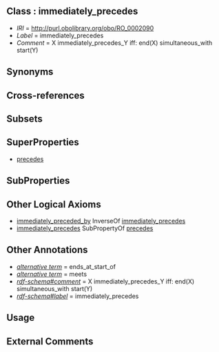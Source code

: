
## Class : immediately_precedes

 * *IRI* = http://purl.obolibrary.org/obo/RO_0002090
 * *Label* = immediately_precedes
 * *Comment* = X immediately_precedes_Y iff: end(X) simultaneous_with start(Y)

## Synonyms


## Cross-references


## Subsets


## SuperProperties

 * [precedes](../../BFO/63/BFO_0000063.md)

## SubProperties


## Other Logical Axioms

 * [immediately_preceded_by](../../RO/87/RO_0002087.md) InverseOf [immediately_precedes](../../RO/90/RO_0002090.md)
 * [immediately_precedes](../../RO/90/RO_0002090.md) SubPropertyOf [precedes](../../BFO/63/BFO_0000063.md)

## Other Annotations

 * *[alternative term](../../IAO/18/IAO_0000118.md)* = ends_at_start_of
 * *[alternative term](../../IAO/18/IAO_0000118.md)* = meets
 * *[rdf-schema#comment](../../nt/rdf-schema#comment.md)* = X immediately_precedes_Y iff: end(X) simultaneous_with start(Y)
 * *[rdf-schema#label](../../el/rdf-schema#label.md)* = immediately_precedes

## Usage


## External Comments

